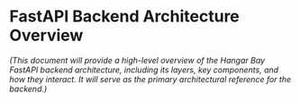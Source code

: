 # FastAPI Backend Architecture Overview

*(This document will provide a high-level overview of the Hangar Bay FastAPI backend architecture, including its layers, key components, and how they interact. It will serve as the primary architectural reference for the backend.)*
